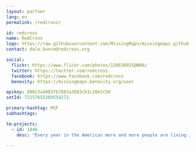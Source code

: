 ```yaml
---
layout: partner
lang: en
permalink: /redcross/

id: redcross
name: RedCross
logo: https://raw.githubusercontent.com/MissingMaps/missingmaps.github.io/publish/app/assets/graphics/content/logos/arc_logo.png
contact: dale.kunce@redcross.org

social:
  flickr: https://www.flickr.com/photos/126636925@N06/
  twitter: https://twitter.com/redcross
  facebook: https://www.facebook.com/redcross
  benevity: https://missingmaps.benevity.org/user

apikey: 09023a48037b7882a3683cb1c2043c50
setId: 72157655209554272

primary-hashtag: MSF
subhashtags:

tm-projects:
  - id: 1848
    desc: "Every year in the Americas more and more people are living in conditions of vulnerability to natural hazards and climate change. To help reduce disaster risk and enhance community resilience in the region, the American Red Cross is working with Red Cross partners in the Bahamas, Belize, Colombia, Costa Rica, Ecuador, El Salvador, Guyana, Honduras, Jamaica, Nicaragua, Panama and Peru to address local hazards and vulnerabilities in dozens of disaster-prone communities."

---
```

